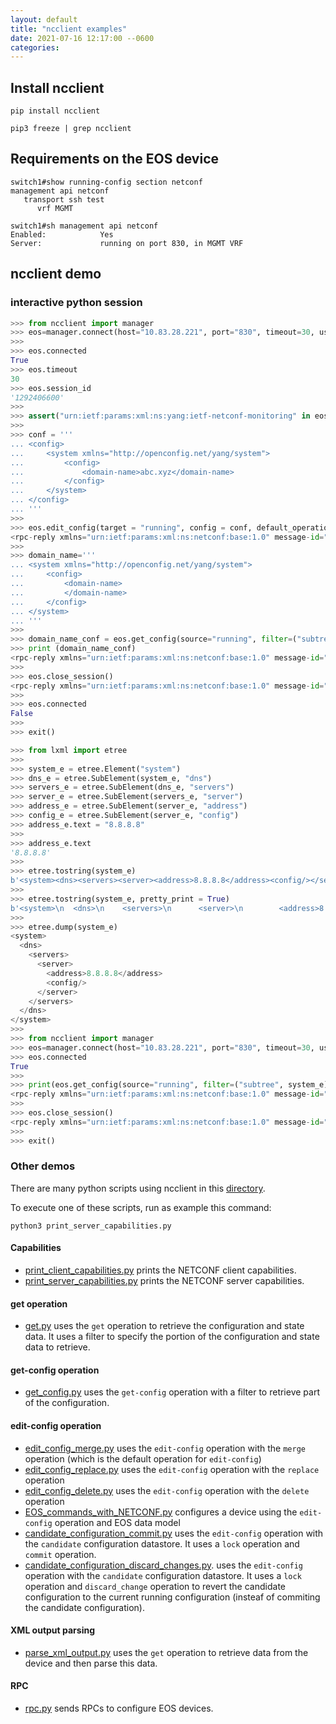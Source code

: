 ```yaml
---
layout: default
title: "ncclient examples"
date: 2021-07-16 12:17:00 --0600
categories:
---
```


## Install ncclient

```shell
pip install ncclient
```

```shell
pip3 freeze | grep ncclient
```

## Requirements on the EOS device

```shell
switch1#show running-config section netconf
management api netconf
   transport ssh test
      vrf MGMT
```

```shell
switch1#sh management api netconf
Enabled:            Yes
Server:             running on port 830, in MGMT VRF
```

## ncclient demo

### interactive python session

```python
>>> from ncclient import manager
>>> eos=manager.connect(host="10.83.28.221", port="830", timeout=30, username="arista", password="arista", hostkey_verify=False)
>>>
>>> eos.connected
True
>>> eos.timeout
30
>>> eos.session_id
'1292406600'
>>>
>>> assert("urn:ietf:params:xml:ns:yang:ietf-netconf-monitoring" in eos.server_capabilities), "NetConf server not compliant with https://tools.ietf.org/html/rfc6022"
>>>
>>> conf = '''
... <config>
...     <system xmlns="http://openconfig.net/yang/system">
...         <config>
...             <domain-name>abc.xyz</domain-name>
...         </config>
...     </system>
... </config>
... '''
>>>
>>> eos.edit_config(target = "running", config = conf, default_operation="merge")
<rpc-reply xmlns="urn:ietf:params:xml:ns:netconf:base:1.0" message-id="urn:uuid:33ca18d3-43b5-4277-a6ce-9a751f74cada"><ok></ok></rpc-reply>
>>>
>>> domain_name='''
... <system xmlns="http://openconfig.net/yang/system">
...     <config>
...         <domain-name>
...         </domain-name>
...     </config>
... </system>
... '''
>>>
>>> domain_name_conf = eos.get_config(source="running", filter=("subtree", domain_name))
>>> print (domain_name_conf)
<rpc-reply xmlns="urn:ietf:params:xml:ns:netconf:base:1.0" message-id="urn:uuid:a43cfae5-3215-4f99-97ce-ff61ca1e285c"><data time-modified="2021-07-11T12:29:49.133333939Z"><system xmlns="http://openconfig.net/yang/system"><config><domain-name>abc.xyz</domain-name></config></system></data></rpc-reply>
>>>
>>> eos.close_session()
<rpc-reply xmlns="urn:ietf:params:xml:ns:netconf:base:1.0" message-id="urn:uuid:1841896a-9c97-467d-aef8-9a405b51d298"><ok></ok></rpc-reply>
>>>
>>> eos.connected
False
>>>
>>> exit()
```

```python
>>> from lxml import etree
>>>
>>> system_e = etree.Element("system")
>>> dns_e = etree.SubElement(system_e, "dns")
>>> servers_e = etree.SubElement(dns_e, "servers")
>>> server_e = etree.SubElement(servers_e, "server")
>>> address_e = etree.SubElement(server_e, "address")
>>> config_e = etree.SubElement(server_e, "config")
>>> address_e.text = "8.8.8.8"
>>>
>>> address_e.text
'8.8.8.8'
>>>
>>> etree.tostring(system_e)
b'<system><dns><servers><server><address>8.8.8.8</address><config/></server></servers></dns></system>'
>>>
>>> etree.tostring(system_e, pretty_print = True)
b'<system>\n  <dns>\n    <servers>\n      <server>\n        <address>8.8.8.8</address>\n        <config/>\n      </server>\n    </servers>\n  </dns>\n</system>\n'
>>>
>>> etree.dump(system_e)
<system>
  <dns>
    <servers>
      <server>
        <address>8.8.8.8</address>
        <config/>
      </server>
    </servers>
  </dns>
</system>
>>>
>>> from ncclient import manager
>>> eos=manager.connect(host="10.83.28.221", port="830", timeout=30, username="arista", password="arista", hostkey_verify=False)
>>> eos.connected
True
>>>
>>> print(eos.get_config(source="running", filter=("subtree", system_e)))
<rpc-reply xmlns="urn:ietf:params:xml:ns:netconf:base:1.0" message-id="urn:uuid:ab16e734-04df-4d4f-8efe-27963ece586c"><data time-modified="2021-07-11T12:29:49.138275819Z"><system xmlns="http://openconfig.net/yang/system"><dns><servers><server><address>8.8.8.8</address><config><address>8.8.8.8</address></config></server></servers></dns></system></data></rpc-reply>
>>>
>>> eos.close_session()
<rpc-reply xmlns="urn:ietf:params:xml:ns:netconf:base:1.0" message-id="urn:uuid:2eed88ee-106b-44d1-b196-f79611512b25"><ok></ok></rpc-reply>
>>>
>>> exit()
```

### Other demos

There are many python scripts using ncclient in this [directory](https://github.com/aristanetworks/openmgmt/tree/main/src/ncclient/).

To execute one of these scripts, run as example this command:

```shell
python3 print_server_capabilities.py
```

#### Capabilities

- [print_client_capabilities.py](https://github.com/aristanetworks/openmgmt/tree/main/src/ncclient/print_client_capabilities.py) prints the NETCONF client capabilities.
- [print_server_capabilities.py](https://github.com/aristanetworks/openmgmt/tree/main/src/ncclient/print_server_capabilities.py) prints the NETCONF server capabilities.

#### get operation

- [get.py](https://github.com/aristanetworks/openmgmt/tree/main/src/ncclient/get.py) uses the `get` operation to retrieve the configuration and state data. It uses a filter to specify the portion of the configuration and state data to retrieve.

#### get-config operation

- [get_config.py](https://github.com/aristanetworks/openmgmt/tree/main/src/ncclient/get_config.py) uses the `get-config` operation with a filter to retrieve part of the configuration.

#### edit-config operation

- [edit_config_merge.py](https://github.com/aristanetworks/openmgmt/tree/main/src/ncclient/edit_config_merge.py) uses the `edit-config` operation with the `merge` operation (which is the default operation for `edit-config`)
- [edit_config_replace.py](https://github.com/aristanetworks/openmgmt/tree/main/src/ncclient/edit_config_replace.py) uses the `edit-config` operation with the `replace` operation
- [edit_config_delete.py](https://github.com/aristanetworks/openmgmt/tree/main/src/ncclient/edit_config_delete.py)
uses the `edit-config` operation with the `delete` operation
- [EOS_commands_with_NETCONF.py](https://github.com/aristanetworks/openmgmt/tree/main/src/ncclient/EOS_commands_with_NETCONF.py) configures a device using the `edit-config` operation and EOS data model
- [candidate_configuration_commit.py](https://github.com/aristanetworks/openmgmt/tree/main/src/ncclient/candidate_configuration_commit.py) uses the `edit-config` operation with the `candidate` configuration datastore. It uses a `lock` operation and `commit` operation.
- [candidate_configuration_discard_changes.py](https://github.com/aristanetworks/openmgmt/tree/main/src/ncclient/candidate_configuration_discard_changes.py). uses the `edit-config` operation with the `candidate` configuration datastore. It uses a `lock` operation and `discard_change` operation to revert the candidate configuration to the current running configuration (insteaf of commiting the candidate configuration).
#### XML output parsing

- [parse_xml_output.py](https://github.com/aristanetworks/openmgmt/tree/main/src/ncclient/parse_xml_output.py) uses the `get` operation to retrieve data from the device and then parse this data.

#### RPC

- [rpc.py](https://github.com/aristanetworks/openmgmt/tree/main/src/ncclient/rpc.py) sends RPCs to configure EOS devices.
